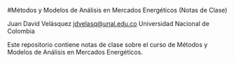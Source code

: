 #Métodos y Modelos de Análisis en Mercados Energéticos
(Notas de Clase)

Juan David Velásquez
jdvelasq@unal.edu.co
Universidad Nacional de Colombia

Este repositorio contiene notas de clase sobre el curso de Métodos y Modelos de Análisis en Mercados Energéticos.

